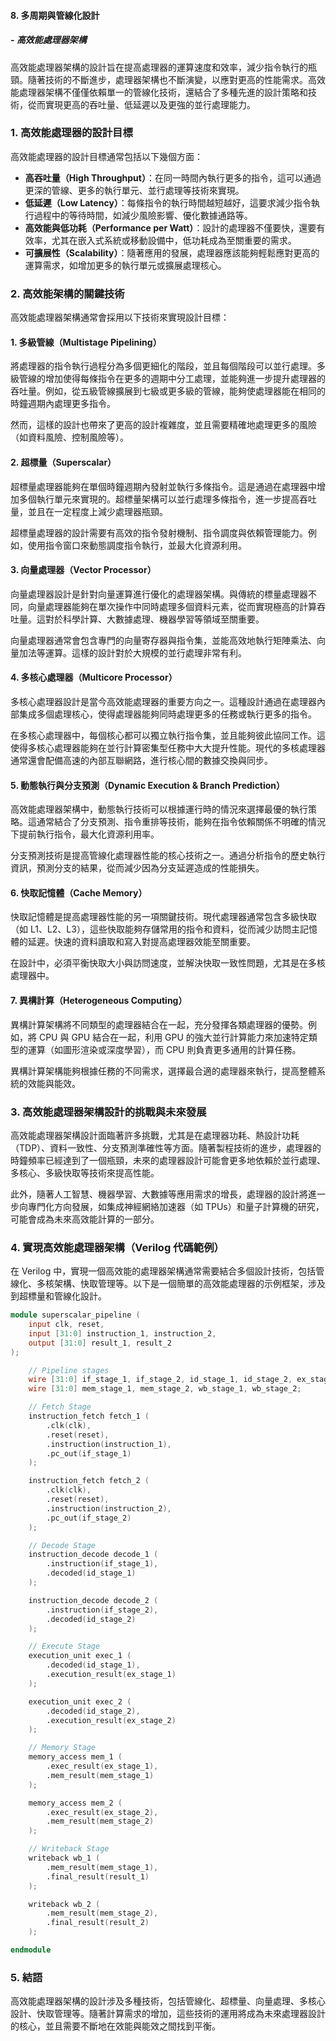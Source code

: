 #### 8. **多周期與管線化設計**
##### - **高效能處理器架構**

高效能處理器架構的設計旨在提高處理器的運算速度和效率，減少指令執行的瓶頸。隨著技術的不斷進步，處理器架構也不斷演變，以應對更高的性能需求。高效能處理器架構不僅僅依賴單一的管線化技術，還結合了多種先進的設計策略和技術，從而實現更高的吞吐量、低延遲以及更強的並行處理能力。

### 1. **高效能處理器的設計目標**

高效能處理器的設計目標通常包括以下幾個方面：

- **高吞吐量（High Throughput）**：在同一時間內執行更多的指令，這可以通過更深的管線、更多的執行單元、並行處理等技術來實現。
- **低延遲（Low Latency）**：每條指令的執行時間越短越好，這要求減少指令執行過程中的等待時間，如減少風險影響、優化數據通路等。
- **高效能與低功耗（Performance per Watt）**：設計的處理器不僅要快，還要有效率，尤其在嵌入式系統或移動設備中，低功耗成為至關重要的需求。
- **可擴展性（Scalability）**：隨著應用的發展，處理器應該能夠輕鬆應對更高的運算需求，如增加更多的執行單元或擴展處理核心。

### 2. **高效能架構的關鍵技術**

高效能處理器架構通常會採用以下技術來實現設計目標：

#### 1. **多級管線（Multistage Pipelining）**

將處理器的指令執行過程分為多個更細化的階段，並且每個階段可以並行處理。多級管線的增加使得每條指令在更多的週期中分工處理，並能夠進一步提升處理器的吞吐量。例如，從五級管線擴展到七級或更多級的管線，能夠使處理器能在相同的時鐘週期內處理更多指令。

然而，這樣的設計也帶來了更高的設計複雜度，並且需要精確地處理更多的風險（如資料風險、控制風險等）。

#### 2. **超標量（Superscalar）**

超標量處理器能夠在單個時鐘週期內發射並執行多條指令。這是通過在處理器中增加多個執行單元來實現的。超標量架構可以並行處理多條指令，進一步提高吞吐量，並且在一定程度上減少處理器瓶頸。

超標量處理器的設計需要有高效的指令發射機制、指令調度與依賴管理能力。例如，使用指令窗口來動態調度指令執行，並最大化資源利用。

#### 3. **向量處理器（Vector Processor）**

向量處理器設計是針對向量運算進行優化的處理器架構。與傳統的標量處理器不同，向量處理器能夠在單次操作中同時處理多個資料元素，從而實現極高的計算吞吐量。這對於科學計算、大數據處理、機器學習等領域至關重要。

向量處理器通常會包含專門的向量寄存器與指令集，並能高效地執行矩陣乘法、向量加法等運算。這樣的設計對於大規模的並行處理非常有利。

#### 4. **多核心處理器（Multicore Processor）**

多核心處理器設計是當今高效能處理器的重要方向之一。這種設計通過在處理器內部集成多個處理核心，使得處理器能夠同時處理更多的任務或執行更多的指令。

在多核心處理器中，每個核心都可以獨立執行指令集，並且能夠彼此協同工作。這使得多核心處理器能夠在並行計算密集型任務中大大提升性能。現代的多核處理器通常還會配備高速的內部互聯網路，進行核心間的數據交換與同步。

#### 5. **動態執行與分支預測（Dynamic Execution & Branch Prediction）**

高效能處理器架構中，動態執行技術可以根據運行時的情況來選擇最優的執行策略。這通常結合了分支預測、指令重排等技術，能夠在指令依賴關係不明確的情況下提前執行指令，最大化資源利用率。

分支預測技術是提高管線化處理器性能的核心技術之一。通過分析指令的歷史執行資訊，預測分支的結果，從而減少因為分支延遲造成的性能損失。

#### 6. **快取記憶體（Cache Memory）**

快取記憶體是提高處理器性能的另一項關鍵技術。現代處理器通常包含多級快取（如 L1、L2、L3），這些快取能夠存儲常用的指令和資料，從而減少訪問主記憶體的延遲。快速的資料讀取和寫入對提高處理器效能至關重要。

在設計中，必須平衡快取大小與訪問速度，並解決快取一致性問題，尤其是在多核處理器中。

#### 7. **異構計算（Heterogeneous Computing）**

異構計算架構將不同類型的處理器結合在一起，充分發揮各類處理器的優勢。例如，將 CPU 與 GPU 結合在一起，利用 GPU 的強大並行計算能力來加速特定類型的運算（如圖形渲染或深度學習），而 CPU 則負責更多通用的計算任務。

異構計算架構能夠根據任務的不同需求，選擇最合適的處理器來執行，提高整體系統的效能與能效。

### 3. **高效能處理器架構設計的挑戰與未來發展**

高效能處理器架構設計面臨著許多挑戰，尤其是在處理器功耗、熱設計功耗（TDP）、資料一致性、分支預測準確性等方面。隨著製程技術的進步，處理器的時鐘頻率已經達到了一個瓶頸，未來的處理器設計可能會更多地依賴於並行處理、多核心、多級快取等技術來提高性能。

此外，隨著人工智慧、機器學習、大數據等應用需求的增長，處理器的設計將進一步向專門化方向發展，如集成神經網絡加速器（如 TPUs）和量子計算機的研究，可能會成為未來高效能計算的一部分。

### 4. **實現高效能處理器架構（Verilog 代碼範例）**

在 Verilog 中，實現一個高效能的處理器架構通常需要結合多個設計技術，包括管線化、多核架構、快取管理等。以下是一個簡單的高效能處理器的示例框架，涉及到超標量和管線化設計。

```verilog
module superscalar_pipeline (
    input clk, reset,
    input [31:0] instruction_1, instruction_2,
    output [31:0] result_1, result_2
);

    // Pipeline stages
    wire [31:0] if_stage_1, if_stage_2, id_stage_1, id_stage_2, ex_stage_1, ex_stage_2;
    wire [31:0] mem_stage_1, mem_stage_2, wb_stage_1, wb_stage_2;

    // Fetch Stage
    instruction_fetch fetch_1 (
        .clk(clk),
        .reset(reset),
        .instruction(instruction_1),
        .pc_out(if_stage_1)
    );

    instruction_fetch fetch_2 (
        .clk(clk),
        .reset(reset),
        .instruction(instruction_2),
        .pc_out(if_stage_2)
    );

    // Decode Stage
    instruction_decode decode_1 (
        .instruction(if_stage_1),
        .decoded(id_stage_1)
    );

    instruction_decode decode_2 (
        .instruction(if_stage_2),
        .decoded(id_stage_2)
    );

    // Execute Stage
    execution_unit exec_1 (
        .decoded(id_stage_1),
        .execution_result(ex_stage_1)
    );

    execution_unit exec_2 (
        .decoded(id_stage_2),
        .execution_result(ex_stage_2)
    );

    // Memory Stage
    memory_access mem_1 (
        .exec_result(ex_stage_1),
        .mem_result(mem_stage_1)
    );

    memory_access mem_2 (
        .exec_result(ex_stage_2),
        .mem_result(mem_stage_2)
    );

    // Writeback Stage
    writeback wb_1 (
        .mem_result(mem_stage_1),
        .final_result(result_1)
    );

    writeback wb_2 (
        .mem_result(mem_stage_2),
        .final_result(result_2)
    );

endmodule
```

### 5. **結語**

高效能處理器架構的設計涉及多種技術，包括管線化、超標量、向量處理、多核心設計、快取管理等。隨著計算需求的增加，這些技術的運用將成為未來處理器設計的核心，並且需要不斷地在效能與能效之間找到平衡。